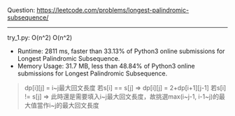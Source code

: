 Question: https://leetcode.com/problems/longest-palindromic-subsequence/

---

try_1.py: O(n^2) O(n^2)

* Runtime: 2811 ms, faster than 33.13% of Python3 online submissions for Longest Palindromic Subsequence.
* Memory Usage: 31.7 MB, less than 48.84% of Python3 online submissions for Longest Palindromic Subsequence.

> dp[i][j] = i~j最大回文長度
> 若s[i] == s[j] => dp[i][j] = 2+dp[i+1][j-1]
> 若s[i] != s[j] => 此時還是需要填入i~j最大回文長度，故挑選max(i~j-1, i-1~j)的最大值當作i~j的最大回文長度